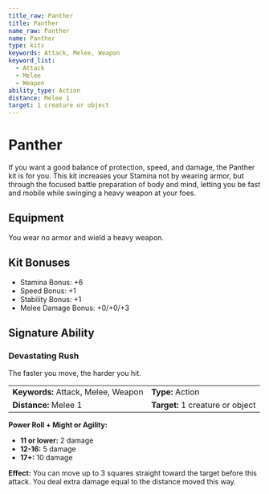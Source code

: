 ```yaml
---
title_raw: Panther
title: Panther
name_raw: Panther
name: Panther
type: kits
keywords: Attack, Melee, Weapon
keyword_list:
  - Attack
  - Melee
  - Weapon
ability_type: Action
distance: Melee 1
target: 1 creature or object
---
```


# Panther

If you want a good balance of protection, speed, and damage, the Panther kit is for you. This kit increases your Stamina not by wearing armor, but through the focused battle preparation of body and mind, letting you be fast and mobile while swinging a heavy weapon at your foes.

## Equipment

You wear no armor and wield a heavy weapon.

## Kit Bonuses

- Stamina Bonus: +6
- Speed Bonus: +1
- Stability Bonus: +1
- Melee Damage Bonus: +0/+0/+3

## Signature Ability

### Devastating Rush

The faster you move, the harder you hit.

|                                     |                                  |
| :---------------------------------- | :------------------------------- |
| **Keywords:** Attack, Melee, Weapon | **Type:** Action                 |
| **Distance:** Melee 1               | **Target:** 1 creature or object |

**Power Roll + Might or Agility:**

- **11 or lower:** 2 damage
- **12-16:** 5 damage
- **17+:** 10 damage

**Effect:** You can move up to 3 squares straight toward the target before this attack. You deal extra damage equal to the distance moved this way.
